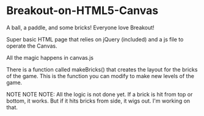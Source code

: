 # Breakout-on-HTML5-Canvas

A ball, a paddle, and some bricks! Everyone love Breakout!

Super basic HTML page that relies on jQuery (included) and a js file to operate the Canvas.

All the magic happens in canvas.js

There is a function called makeBricks() that creates the layout for the bricks of the game. This is the function you can modify to make new levels of the game.

NOTE NOTE NOTE:
All the logic is not done yet. If a brick is hit from top or bottom, it works. But if it hits bricks from side, it wigs out. I'm working on that. 
